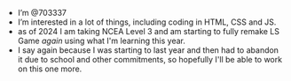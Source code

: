 - I’m @703337
- I’m interested in a lot of things, including coding in HTML, CSS and JS.
- as of 2024 I am taking NCEA Level 3 and am starting to fully remake LS Game *again* using what I'm learning this year.
- I say again because I was starting to last year and then had to abandon it due to school and other commitments, so hopefully I'll be able to work on this one more.

<!---
703337/703337 is a ✨ special ✨ repository because its `README.md` (this file) appears on your GitHub profile.
You can click the Preview link to take a look at your changes.
--->
